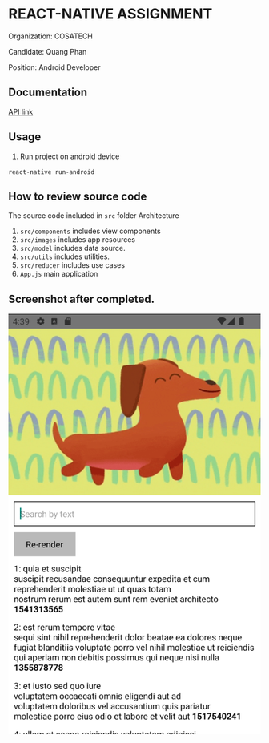 # REACT-NATIVE ASSIGNMENT

Organization: COSATECH

Candidate: Quang Phan

Position: Android Developer

## Documentation

[API link](https://jsonplaceholder.typicode.com/posts)

## Usage

1. Run project on android device

```
react-native run-android
```

## How to review source code

The source code included in `src` folder Architecture

1. `src/components` includes view components
2. `src/images` includes app resources
3. `src/model` includes data source.
4. `src/utils` includes utilities.
5. `src/reducer` includes use cases
6. `App.js` main application

## Screenshot after completed.

![alt text](demo/Screen%20Shot%202022-06-10%20at%204.39.50%20PM.png)

